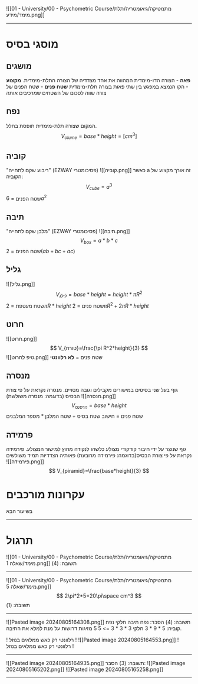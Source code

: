 ![[01 - University/00 - Psychometric Course/מתמטיקה/גיאומטריה/תלת מימד/מידע.png]]
***
# מוסגי בסיס
## מושגים
**פאה** - הצורה הדו-מימדית המהווה את אחד מצדדיה של הצורה התלת-מימדית.
**מקצוע** - הקו הנמצא במפגש בין שתי פאות בצורה תלת-מימדית
**שטח פנים** - שטח הפנים של צורה שווה לסכום של השטחים שמרכיבים אותה
## נפח
המקום שצורה תלת-מימדית תופסת בחלל.
$$
V_{olume}=base * height=[cm^3]
$$
## קוביה
"ריבוע שקם לתחייה" (EZWAY פסיכומטרי)
![[קוביה.png]]
כאשר a זה אורך מקצוע של הקוביה:
$$
V_{cube}=a^3
$$
שטח הפנים = $6a^2$
## תיבה
"מלבן שקם לתחייה" (EZWAY פסיכומטרי)
![[תיבה.png]]
$$
V_{box}=a*b*c
$$
שטח הפנים = $2(ab+bc+ac)$
## גליל
![[גליל.png]]
$$
V_{לילג}=base * height = height * \pi R^2
$$
שטח מעטפת = $2\pi R*height$
שטח פנים = $2\pi R^2+2\pi R*height$
## חרוט
![[חרוט.png]]
$$
V_{טורח}=\frac{\pi R^2*height}{3}
$$
![[טיפ לחרוט.png]]
שטח פנים = **לא רלוונטי**
## מנסרה
גוף בעל שני בסיסים במישורים מקבילים וגובה מסויים.
מנסרה נקראת על פי צורת הבסיס (בדוגמה: מנסרה משולשת)
![[מנסרה.png]]
$$
V_{הרסנמ}=base*height
$$
שטח פנים = חישוב שטח בסיס + שטח המלבן * מספר המלבנים
## פרמידה
גוף שנוצר על ידי חיבור קודקודי מצולע כלשהו לנקודה מחוץ למישור המצולע.
פירמידה נקראת על פי צורת הבסיס(בדוגמה: פירמידה מרובעת)
פאותיה הצדדיות תמיד משולשים
![[פירמידה.png]]
$$
V_{piramid}=\frac{base*height}{3}
$$
# עקרונות מורכבים
בשיעור הבא
***
# תרגול
![[01 - University/00 - Psychometric Course/מתמטיקה/גיאומטריה/תלת מימד/שאלה 1.png]]
תשובה: (4)
***
![[01 - University/00 - Psychometric Course/מתמטיקה/גיאומטריה/תלת מימד/שאלה 5.png]]
$$
2\pi*2*5=20\pi\space cm^3
$$
תשובה: (1)
***
![[Pasted image 20240805164308.png]]
תשובה: (4)
הסבר: נפח תיבה חלקי נפח קוביה: 5 * 9 * 3 חלקי 3 * 3 * 3 => 5 
5 מזיגות דרושות על מנת למלא את התיבה.

! רלוונטי רק כאש ממלאים בנוזל !
![[Pasted image 20240805164553.png]]
! רלוונטי רק כאש ממלאים בנוזל !
***
![[Pasted image 20240805164935.png]]
תשובה: (3)
הסבר: 
![[Pasted image 20240805165202.png]]
![[Pasted image 20240805165258.png]]
***
